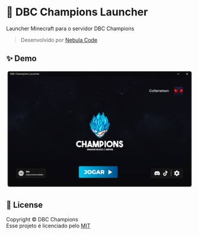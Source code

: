 # 🚀 DBC Champions Launcher
Launcher Minecraft para o servidor DBC Champions<br/>
> Desenvolvido por [Nebula Code](https://discord.gg/2qsSkqDxFP)

## ✨ Demo
![Launcher](dbcchampions_launcher.png)

## 📝 License
Copyright © DBC Champions<br/>
Esse projeto é licenciado pelo [MIT](https://choosealicense.com/licenses/mit/)
